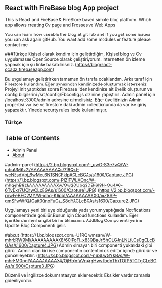  ## React with FireBase blog App project
This is React and FireBase & FireStore based simple blog platform. Which app allows creating Cv page and Prossesive Web Apps

You can learn how useable the blog at gitHub and if you get some issues you can ask again gitHub. You want add some modules or feature please contact me

###Türkçe
  Kişisel olarak kendim için geliştirdiğim, Kişisel blog ve Cv uygulamasını Open Source olarak geliştiriyorum. İnternetten ön izleme yapmak için şu linke bakabilirisniz. (https://blogreact-cca02.firebaseapp.com)

  Bu uygulamayı geliştirirken tamamen ön tarafa odaklandım. Arka taraf için Firestore kullandım. Eğer aynısından kendinizede oluşturmak isterseniz. Projeyi init yaptıkdan sonra Firebase 'den kendinize ait üyelik oluşturun ve config bilgilerini /src/config/Fbconfig.js dizinine yapıştırın. Admin panel için
  /localhost:3000/admin adresine girmelisiniz. Eğer üyeliğinizin Admin propertisi var ise ve firestore daki admin collectionunda da var ise giriş yapacaktır. Yinede securty rules lerde kullanılmıştır.

### Türkçe
## Table of Contents

- [Admin Panel](#admin-panel)
- [About](#about)


#admin-panel
(https://2.bp.blogspot.com/-_uwO-S3e7wQ/W-mhqUM6z7I/AAAAAAAAAXs/7l8Qld-wcNEsdVpj_6wMeu6N1SNCFklpACLcBGAs/s1600/Capture.JPG)
(https://1.bp.blogspot.com/-PlZlFWLXOnc/W-mhqghB8zI/AAAAAAAAAXw/Ow2OUbq3OEk6l8N-Ou4A6-6TyDxr7UChwCLcBGAs/s1600/Capture1.JPG)
(https://2.bp.blogspot.com/-rnwPeBFC2MY/W-mhq-K6pbI/AAAAAAAAAX0/mZ8SP-gmSFwWfQJGait0QnoFuGs_S8dYACLcBGAs/s1600/Capture2.JPG)

Uygulamaya yeni biri uye olduğunda yada yorum yaptığında Notifications componentinde görülür.Bunun için Cloud functions kullandım.
Eğer içeriklerden herhangibi birine tıklarsanız AddBlog Componenti yerine Update Blog Componenti gelir.



#about
(https://1.bp.blogspot.com/-U1RQIwmsaro/W-mhrbRW9MI/AAAAAAAAAX8/60lPoFI_x88QBaJri5hOLGJnLNLfJCs0gCLcBGAs/s1600/Capture4.JPG)
Admin olmayan biri componenti yukarıdaki gibi görür. Admin olan biri ise componentin contentini ck editor içinde görürür ve güncelleyebilir.
(https://3.bp.blogspot.com/-n6SLwGYkBys/W-mhrKM0pqI/AAAAAAAAAX4/OjHbInfaVn4rgHwvlIbdpThkTOfP5TCTgCLcBGAs/s1600/Capture3.JPG)


Düzenli ve İngilizce dokumantasyon eklenecektir. Eksikler vardır zamanla gideriliyordur.